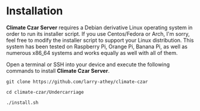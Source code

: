 # Installation

**Climate Czar Server** requires a Debian derivative Linux operating system in order to run its installer script. If you use Centos/Fedora or Arch, I'm sorry, feel free to modify the installer script to support your Linux distribution. This system has been tested on Raspberry Pi, Orange Pi, Banana Pi, as well as numerous x86_64 systems and works equally as well with all of them.

Open a terminal or SSH into your device and execute the following commands to install **Climate Czar Server**.

`git clone https://github.com/larry-athey/climate-czar`

`cd climate-czar/Undercarriage`

`./install.sh`
